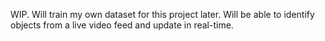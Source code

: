 WIP. Will train my own dataset for this project later. Will be able to identify objects from a live video feed and update in real-time.
